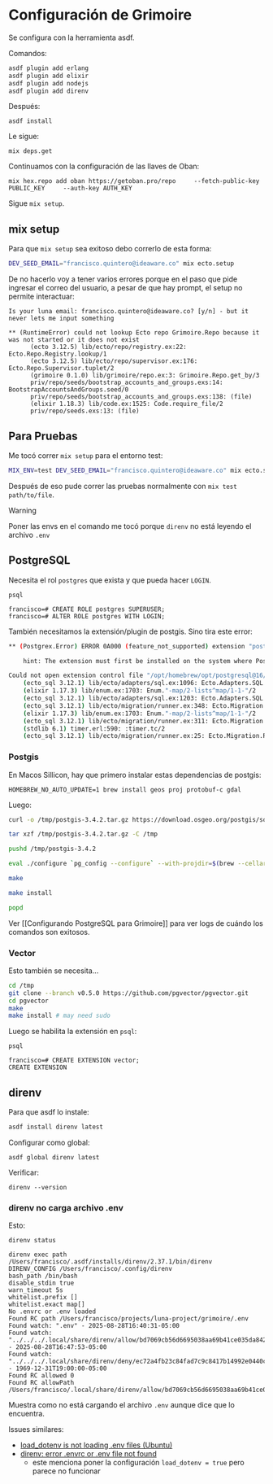 # Configuración de Grimoire

Se configura con la herramienta asdf.

Comandos:
```bash
asdf plugin add erlang
asdf plugin add elixir
asdf plugin add nodejs
asdf plugin add direnv
```

Después:
```
asdf install
```

Le sigue:
```
mix deps.get
```

Continuamos con la configuración de las llaves de Oban:
```
mix hex.repo add oban https://getoban.pro/repo     --fetch-public-key PUBLIC_KEY     --auth-key AUTH_KEY
```

Sigue `mix setup`.

## mix setup

Para que `mix setup` sea exitoso debo correrlo de esta forma:
```bash
DEV_SEED_EMAIL="francisco.quintero@ideaware.co" mix ecto.setup
```

De no hacerlo voy a tener varios errores porque en el paso que pide ingresar el correo del usuario, a pesar de que hay prompt, el setup no permite interactuar:
```
Is your luna email: francisco.quintero@ideaware.co? [y/n] - but it never lets me input something

** (RuntimeError) could not lookup Ecto repo Grimoire.Repo because it was not started or it does not exist
      (ecto 3.12.5) lib/ecto/repo/registry.ex:22: Ecto.Repo.Registry.lookup/1
      (ecto 3.12.5) lib/ecto/repo/supervisor.ex:176: Ecto.Repo.Supervisor.tuplet/2
      (grimoire 0.1.0) lib/grimoire/repo.ex:3: Grimoire.Repo.get_by/3
      priv/repo/seeds/bootstrap_accounts_and_groups.exs:14: BootstrapAccountsAndGroups.seed/0
      priv/repo/seeds/bootstrap_accounts_and_groups.exs:138: (file)
      (elixir 1.18.3) lib/code.ex:1525: Code.require_file/2
      priv/repo/seeds.exs:13: (file)
```

## Para Pruebas

Me tocó correr `mix setup` para el entorno test:
```bash
MIX_ENV=test DEV_SEED_EMAIL="francisco.quintero@ideaware.co" mix ecto.setup
```

Después de eso pude correr las pruebas normalmente con `mix test path/to/file`.

> [!Warning]
> Poner las envs en el comando me tocó porque `direnv` no está leyendo el archivo `.env`

## PostgreSQL

Necesita el rol `postgres` que exista y que pueda hacer `LOGIN`.
```
psql

francisco=# CREATE ROLE postgres SUPERUSER;
francisco=# ALTER ROLE postgres WITH LOGIN;
```

También necesitamos la extensión/plugin de postgis. Sino tira este error:
```bash
** (Postgrex.Error) ERROR 0A000 (feature_not_supported) extension "postgis" is not available

    hint: The extension must first be installed on the system where PostgreSQL is running.

Could not open extension control file "/opt/homebrew/opt/postgresql@16/share/postgresql@16/extension/postgis.control": No such file or directory.
    (ecto_sql 3.12.1) lib/ecto/adapters/sql.ex:1096: Ecto.Adapters.SQL.raise_sql_call_error/1
    (elixir 1.17.3) lib/enum.ex:1703: Enum."-map/2-lists^map/1-1-"/2
    (ecto_sql 3.12.1) lib/ecto/adapters/sql.ex:1203: Ecto.Adapters.SQL.execute_ddl/4
    (ecto_sql 3.12.1) lib/ecto/migration/runner.ex:348: Ecto.Migration.Runner.log_and_execute_ddl/3
    (elixir 1.17.3) lib/enum.ex:1703: Enum."-map/2-lists^map/1-1-"/2
    (ecto_sql 3.12.1) lib/ecto/migration/runner.ex:311: Ecto.Migration.Runner.perform_operation/3
    (stdlib 6.1) timer.erl:590: :timer.tc/2
    (ecto_sql 3.12.1) lib/ecto/migration/runner.ex:25: Ecto.Migration.Runner.run/8
```

### Postgis

En Macos Sillicon, hay que primero instalar estas dependencias de postgis:
```
HOMEBREW_NO_AUTO_UPDATE=1 brew install geos proj protobuf-c gdal
```

Luego:
```bash
curl -o /tmp/postgis-3.4.2.tar.gz https://download.osgeo.org/postgis/source/postgis-3.4.2.tar.gz

tar xzf /tmp/postgis-3.4.2.tar.gz -C /tmp

pushd /tmp/postgis-3.4.2

eval ./configure `pg_config --configure` --with-projdir=$(brew --cellar proj)/$(pkg-config --modversion proj) --with-pgconfig=$(which pg_config) --without-protobuf

make

make install

popd
```

Ver [[Configurando PostgreSQL para Grimoire]] para ver logs de cuándo los comandos son exitosos.

### Vector

Esto también se necesita...

```bash
cd /tmp
git clone --branch v0.5.0 https://github.com/pgvector/pgvector.git
cd pgvector
make
make install # may need sudo
```

Luego se habilita la extensión en `psql`:
```
psql

francisco=# CREATE EXTENSION vector;
CREATE EXTENSION
```

## direnv

Para que asdf lo instale:
```bash
asdf install direnv latest
```

Configurar como global:
```
asdf global direnv latest
```

Verificar:
```
direnv --version
```

### direnv no carga archivo .env

Esto:
```
direnv status

direnv exec path /Users/francisco/.asdf/installs/direnv/2.37.1/bin/direnv
DIRENV_CONFIG /Users/francisco/.config/direnv
bash_path /bin/bash
disable_stdin true
warn_timeout 5s
whitelist.prefix []
whitelist.exact map[]
No .envrc or .env loaded
Found RC path /Users/francisco/projects/luna-project/grimoire/.env
Found watch: ".env" - 2025-08-28T16:40:31-05:00
Found watch: "../../../.local/share/direnv/allow/bd7069cb56d6695038aa69b41ce035da842b2d9a89c99371e3656c3a001013aa" - 2025-08-28T16:47:53-05:00
Found watch: "../../../.local/share/direnv/deny/ec72a4fb23c84fad7c9c8417b14992e0440cc8a90c04ac1352f7dafa9245d88b" - 1969-12-31T19:00:00-05:00
Found RC allowed 0
Found RC allowPath /Users/francisco/.local/share/direnv/allow/bd7069cb56d6695038aa69b41ce035da842b2d9a89c99371e3656c3a001013aa
```

Muestra como no está cargando el archivo `.env` aunque dice que lo encuentra.

Issues similares:

- [load_dotenv is not loading .env files (Ubuntu)](https://github.com/direnv/direnv/issues/1189)
- [direnv: error .envrc or .env file not found](https://github.com/direnv/direnv/issues/916)
	- este menciona poner la configuración `load_dotenv = true` pero parece no funcionar

